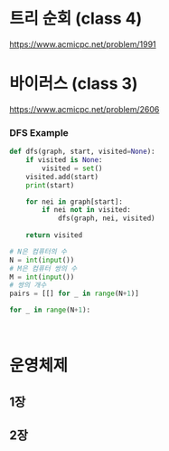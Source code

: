 # 트리 순회 (class 4)
https://www.acmicpc.net/problem/1991


# 바이러스 (class 3)
https://www.acmicpc.net/problem/2606

### DFS Example 
```python 
def dfs(graph, start, visited=None):
    if visited is None: 
        visited = set()
    visited.add(start)
    print(start)

    for nei in graph[start]:
        if nei not in visited: 
            dfs(graph, nei, visited)
    
    return visited 
```

```python 
# N은 컴퓨터의 수 
N = int(input())
# M은 컴퓨터 쌍의 수 
M = int(input())
# 쌍의 개수 
pairs = [[] for _ in range(N+1)]

for _ in range(N+1):
    



```


# 운영체제 
## 1장


## 2장 
